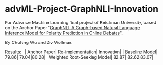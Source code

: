 # advML-Project-GraphNLI-Innovation
For Advance Machine Learning final project of Reichman University, based on the Anchor Paper 
"[GraphNLI: A Graph-based Natural Language Inference Model for Polarity Prediction in Online Debates](https://dl.acm.org/doi/pdf/10.1145/3485447.3512144?casa_token=vc1igZvqb6AAAAAA:dJT0reFVw1SNlTQUBh8aE6m68-HPC2cehr1ouhpehj9VTuZMeaOHQK0SBtgNJ5pcD-DtwZb53eq8mQ)".


By Chufeng Wu and Ziv Wollman.

Results:
| | Anchor Paper| Re-implementation| Innovation|
| Baseline Model| 79.86| 79.04|80.28|
| Weighted Root-Seeking Model| 82.87| 82.62|83.07|

